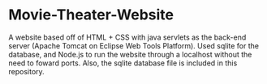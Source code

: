 # Movie-Theater-Website
A website based off of HTML + CSS with java servlets as the back-end server (Apache Tomcat on Eclipse Web Tools Platform). Used sqlite for the database, and Node.js to run the website through a localhost without the need to foward ports. Also, the sqlite database file is included in this repository.
